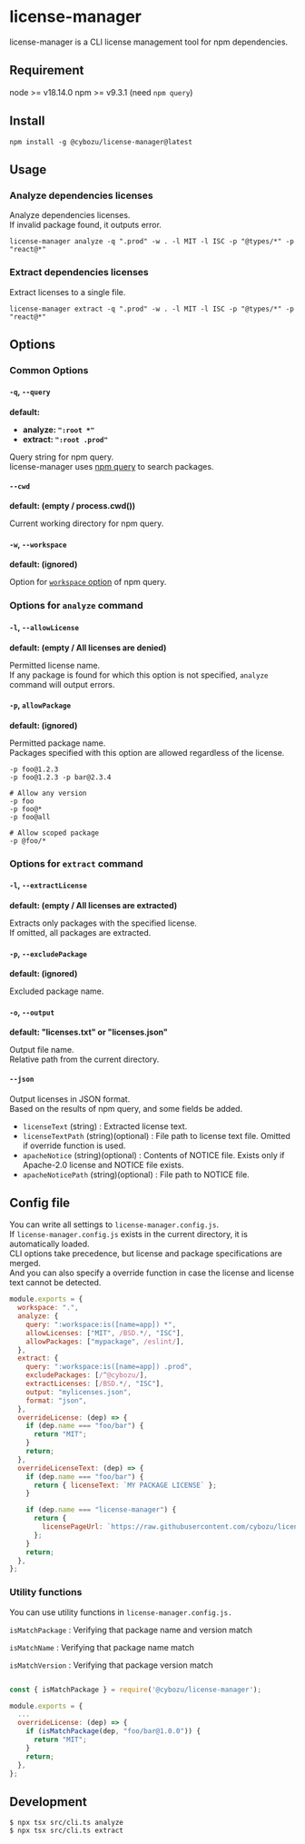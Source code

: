 # license-manager

license-manager is a CLI license management tool for npm dependencies.

## Requirement

node >= v18.14.0
npm >= v9.3.1 (need `npm query`)

## Install

```
npm install -g @cybozu/license-manager@latest
```

## Usage

### Analyze dependencies licenses

Analyze dependencies licenses.  
If invalid package found, it outputs error.

```
license-manager analyze -q ".prod" -w . -l MIT -l ISC -p "@types/*" -p "react@*"
```

### Extract dependencies licenses

Extract licenses to a single file.

```
license-manager extract -q ".prod" -w . -l MIT -l ISC -p "@types/*" -p "react@*"
```

## Options

### Common Options

#### `-q`, `--query`

**default:**

- **analyze: `":root *"`**
- **extract: `":root .prod"`**

Query string for npm query.  
license-manager uses [npm query](https://docs.npmjs.com/cli/v8/commands/npm-query) to search packages.

#### `--cwd`

**default: (empty / process.cwd())**

Current working directory for npm query.

#### `-w`, `--workspace`

**default: (ignored)**

Option for [`workspace` option](https://docs.npmjs.com/cli/v8/commands/npm-query#workspace) of npm query.

### Options for `analyze` command

#### `-l`, `--allowLicense`

**default: (empty / All licenses are denied)**

Permitted license name.  
If any package is found for which this option is not specified, `analyze` command will output errors.

#### `-p`, `allowPackage`

**default: (ignored)**

Permitted package name.  
Packages specified with this option are allowed regardless of the license.

```
-p foo@1.2.3
-p foo@1.2.3 -p bar@2.3.4

# Allow any version
-p foo
-p foo@*
-p foo@all

# Allow scoped package
-p @foo/*
```

### Options for `extract` command

#### `-l`, `--extractLicense`

**default: (empty / All licenses are extracted)**

Extracts only packages with the specified license.  
If omitted, all packages are extracted.

#### `-p`, `--excludePackage`

**default: (ignored)**

Excluded package name.

#### `-o`, `--output`

**default: "licenses.txt" or "licenses.json"**

Output file name.  
Relative path from the current directory.

#### `--json`

Output licenses in JSON format.  
Based on the results of npm query, and some fields be added.

- `licenseText` (string) : Extracted license text.
- `licenseTextPath` (string)(optional) : File path to license text file. Omitted if override function is used.
- `apacheNotice` (string)(optional) : Contents of NOTICE file. Exists only if Apache-2.0 license and NOTICE file exists.
- `apacheNoticePath` (string)(optional) : File path to NOTICE file.

## Config file

You can write all settings to `license-manager.config.js`.  
If `license-manager.config.js` exists in the current directory, it is automatically loaded.  
CLI options take precedence, but license and package specifications are merged.  
And you can also specify a override function in case the license and license text cannot be detected.

```js
module.exports = {
  workspace: ".",
  analyze: {
    query: ":workspace:is([name=app]) *",
    allowLicenses: ["MIT", /BSD.*/, "ISC"],
    allowPackages: ["mypackage", /eslint/],
  },
  extract: {
    query: ":workspace:is([name=app]) .prod",
    excludePackages: [/^@cybozu/],
    extractLicenses: [/BSD.*/, "ISC"],
    output: "mylicenses.json",
    format: "json",
  },
  overrideLicense: (dep) => {
    if (dep.name === "foo/bar") {
      return "MIT";
    }
    return;
  },
  overrideLicenseText: (dep) => {
    if (dep.name === "foo/bar") {
      return { licenseText: `MY PACKAGE LICENSE` };
    }

    if (dep.name === "license-manager") {
      return {
        licensePageUrl: `https://raw.githubusercontent.com/cybozu/license-manager/v${dep.version}/LICENSE`,
      };
    }
    return;
  },
};
```

### Utility functions

You can use utility functions in `license-manager.config.js.`

`isMatchPackage` : Verifying that package name and version match

`isMatchName` : Verifying that package name match

`isMatchVersion` : Verifying that package version match

```js

const { isMatchPackage } = require('@cybozu/license-manager');

module.exports = {
  ...
  overrideLicense: (dep) => {
    if (isMatchPackage(dep, "foo/bar@1.0.0")) {
      return "MIT";
    }
    return;
  },
};
```

## Development

```
$ npx tsx src/cli.ts analyze
$ npx tsx src/cli.ts extract
```
